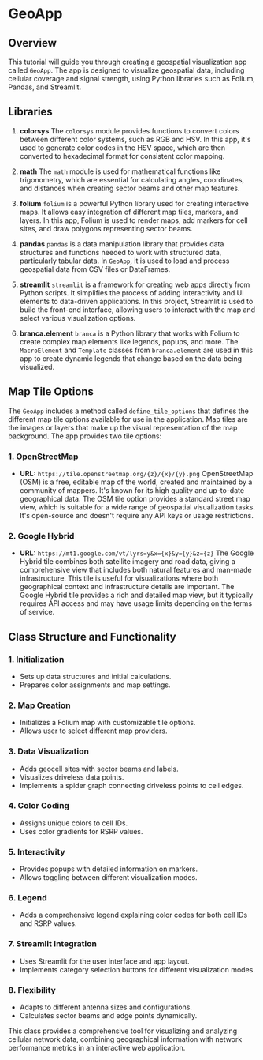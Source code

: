 # GeoApp

## Overview

This tutorial will guide you through creating a geospatial visualization app called `GeoApp`. The app is designed to visualize geospatial data, including cellular coverage and signal strength, using Python libraries such as Folium, Pandas, and Streamlit.

## Libraries

1. **colorsys**
   The `colorsys` module provides functions to convert colors between different color systems, such as RGB and HSV. In this app, it's used to generate color codes in the HSV space, which are then converted to hexadecimal format for consistent color mapping.

2. **math**
   The `math` module is used for mathematical functions like trigonometry, which are essential for calculating angles, coordinates, and distances when creating sector beams and other map features.

3. **folium**
   `folium` is a powerful Python library used for creating interactive maps. It allows easy integration of different map tiles, markers, and layers. In this app, Folium is used to render maps, add markers for cell sites, and draw polygons representing sector beams.

4. **pandas**
   `pandas` is a data manipulation library that provides data structures and functions needed to work with structured data, particularly tabular data. In `GeoApp`, it is used to load and process geospatial data from CSV files or DataFrames.

5. **streamlit**
   `streamlit` is a framework for creating web apps directly from Python scripts. It simplifies the process of adding interactivity and UI elements to data-driven applications. In this project, Streamlit is used to build the front-end interface, allowing users to interact with the map and select various visualization options.

6. **branca.element**
   `branca` is a Python library that works with Folium to create complex map elements like legends, popups, and more. The `MacroElement` and `Template` classes from `branca.element` are used in this app to create dynamic legends that change based on the data being visualized.

## Map Tile Options

The `GeoApp` includes a method called `define_tile_options` that defines the different map tile options available for use in the application. Map tiles are the images or layers that make up the visual representation of the map background. The app provides two tile options:

### 1. **OpenStreetMap**
   - **URL:** `https://tile.openstreetmap.org/{z}/{x}/{y}.png`
   OpenStreetMap (OSM) is a free, editable map of the world, created and maintained by a community of mappers. It's known for its high quality and up-to-date geographical data. The OSM tile option provides a standard street map view, which is suitable for a wide range of geospatial visualization tasks. It's open-source and doesn't require any API keys or usage restrictions.

### 2. **Google Hybrid**
   - **URL:** `https://mt1.google.com/vt/lyrs=y&x={x}&y={y}&z={z}`
   The Google Hybrid tile combines both satellite imagery and road data, giving a comprehensive view that includes both natural features and man-made infrastructure. This tile is useful for visualizations where both geographical context and infrastructure details are important. The Google Hybrid tile provides a rich and detailed map view, but it typically requires API access and may have usage limits depending on the terms of service.

## Class Structure and Functionality

### 1. **Initialization**
   - Sets up data structures and initial calculations.
   - Prepares color assignments and map settings.

### 2. **Map Creation**
   - Initializes a Folium map with customizable tile options.
   - Allows user to select different map providers.

### 3. **Data Visualization**
   - Adds geocell sites with sector beams and labels.
   - Visualizes driveless data points.
   - Implements a spider graph connecting driveless points to cell edges.

### 4. **Color Coding**
   - Assigns unique colors to cell IDs.
   - Uses color gradients for RSRP values.

### 5. **Interactivity**
   - Provides popups with detailed information on markers.
   - Allows toggling between different visualization modes.

### 6. **Legend**
   - Adds a comprehensive legend explaining color codes for both cell IDs and RSRP values.

### 7. **Streamlit Integration**
   - Uses Streamlit for the user interface and app layout.
   - Implements category selection buttons for different visualization modes.

### 8. **Flexibility**
   - Adapts to different antenna sizes and configurations.
   - Calculates sector beams and edge points dynamically.

This class provides a comprehensive tool for visualizing and analyzing cellular network data, combining geographical information with network performance metrics in an interactive web application.
